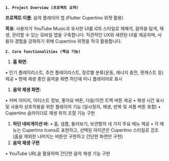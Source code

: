 **`1. Project Overview (프로젝트 요약)`**

**프로젝트 이름**: 음악 플레이어 앱 (Flutter Cupertino 위젯 활용)

**목표**: 사용자가 YouTube Music과 유사한 UI를 iOS 스타일로 재해석, 음악을 탐색, 재생, 관리할 수 있는 모바일 앱을 구축합니다. 직관적인 UX와 세련된 UI를 제공하며, 사용자 경험을 강화하기 위해 Cupertino 위젯을 적극 활용합니다.

**`2. Core functionalities (핵심 기능)`**

1. **홈 화면**:

• 인기 플레이리스트, 추천 플레이리스트, 장르별 분류(운동, 에너지 충전, 팟캐스트 등) 제공
• 현재 재생 중인 음악을 화면 하단에 미니 플레이어로 표시

1. **음악 재생 화면:**

• 커버 이미지, 아티스트 정보, 좋아요 버튼, 다음/이전 트랙 버튼 제공
• 재생 시간 표시 및 사용자 상호작용을 위한 플레이어 기능 (일시정지, 재생, 반복 및 셔플 버튼 포함)
• Cupertino 슬라이더로 재생 위치 조절 기능 구현

1. **하단 네비게이션 바**:
   • 홈, 샘플, 둘러보기, 보관함의 네 가지 주요 메뉴 제공
   • 각 메뉴는 Cupertino Icons로 표현하고, 선택된 아이콘은 Cupertino 스타일로 강조 (홈을 제외한 나머지는 버튼만 구현하고 간단한 화면만 구현)
2. **음악 재생 구현**

• YouTube URL을 활용하여 간단한 음악 재생 기능 구현
